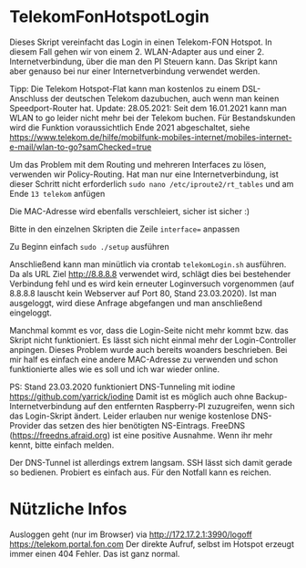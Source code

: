 # TelekomFonHotspotLogin
Dieses Skript vereinfacht das Login in einen Telekom-FON Hotspot. In diesem Fall gehen wir von einem 2. WLAN-Adapter aus und einer 2. Internetverbindung, über die man den PI Steuern kann. Das Skript kann aber genauso bei nur einer Internetverbindung verwendet werden.

Tipp: Die Telekom Hotspot-Flat kann man kostenlos zu einem DSL-Anschluss der deutschen Telekom dazubuchen, auch wenn man keinen Speedport-Router hat. 
Update: 28.05.2021: Seit dem 16.01.2021 kann man WLAN to go leider nicht mehr bei der Telekom buchen. Für Bestandskunden wird die Funktion voraussichtlich Ende 2021 abgeschaltet, siehe https://www.telekom.de/hilfe/mobilfunk-mobiles-internet/mobiles-internet-e-mail/wlan-to-go?samChecked=true

Um das Problem mit dem Routing und mehreren Interfaces zu lösen, verwenden wir Policy-Routing. Hat man nur eine Internetverbindung, ist dieser Schritt nicht erforderlich
`sudo nano /etc/iproute2/rt_tables`
und am Ende 
`13 telekom`
anfügen


Die MAC-Adresse wird ebenfalls verschleiert, sicher ist sicher :)

Bitte in den einzelnen Skripten die Zeile `interface=` anpassen

Zu Beginn einfach 
`sudo ./setup` ausführen

Anschließend kann man minütlich via crontab `telekomLogin.sh` ausführen.
Da als URL Ziel http://8.8.8.8 verwendet wird, schlägt dies bei bestehender Verbindung fehl und es wird kein erneuter Loginversuch vorgenommen (auf 8.8.8.8 lauscht kein Webserver auf Port 80, Stand 23.03.2020). Ist man ausgeloggt, wird diese Anfrage abgefangen und man anschließend eingeloggt.

Manchmal kommt es vor, dass die Login-Seite nicht mehr kommt bzw. das Skript nicht funktioniert. Es lässt sich nicht einmal mehr der Login-Controller anpingen. Dieses Problem wurde auch bereits woanders beschrieben. Bei mir half es einfach eine andere MAC-Adresse zu verwenden und schon funktionierte alles wie es soll und ich war wieder online.

PS: Stand 23.03.2020 funktioniert DNS-Tunneling mit iodine https://github.com/yarrick/iodine
Damit ist es möglich auch ohne Backup-Internetverbindung auf den entfernten Raspberry-PI zuzugreifen, wenn sich das Login-Skript ändert. Leider erlauben nur wenige kostenlose DNS-Provider das setzen des hier benötigten NS-Eintrags. FreeDNS (https://freedns.afraid.org) ist eine positive Ausnahme. Wenn ihr mehr kennt, bitte einfach melden.

Der DNS-Tunnel ist allerdings extrem langsam. SSH lässt sich damit gerade so bedienen. Probiert es einfach aus. Für den Notfall kann es reichen.

# Nützliche Infos
Ausloggen geht (nur im Browser) via http://172.17.2.1:3990/logoff
https://telekom.portal.fon.com Der direkte Aufruf, selbst im Hotspot erzeugt immer einen 404 Fehler. Das ist ganz normal. 


